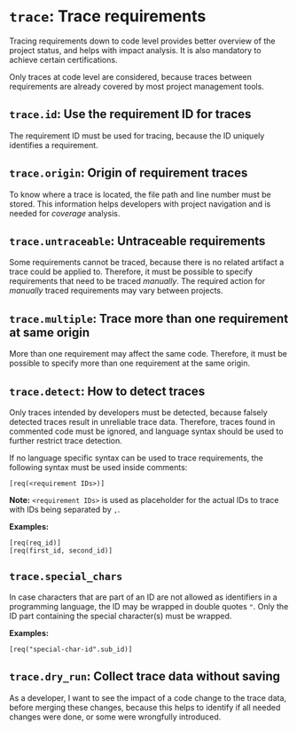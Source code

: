 # `trace`: Trace requirements

Tracing requirements down to code level provides better overview of the project status,
and helps with impact analysis. It is also mandatory to achieve certain certifications.

Only traces at code level are considered, because traces between requirements are already covered by most project management tools.

## `trace.id`: Use the requirement ID for traces

The requirement ID must be used for tracing, because the ID uniquely identifies a requirement.

## `trace.origin`: Origin of requirement traces

To know where a trace is located, the file path and line number must be stored.
This information helps developers with project navigation and is needed for *coverage* analysis.

## `trace.untraceable`: Untraceable requirements

Some requirements cannot be traced, because there is no related artifact a trace could be applied to.
Therefore, it must be possible to specify requirements that need to be traced *manually*.
The required action for *manually* traced requirements may vary between projects.

## `trace.multiple`: Trace more than one requirement at same origin

More than one requirement may affect the same code.
Therefore, it must be possible to specify more than one requirement at the same origin.

## `trace.detect`: How to detect traces

Only traces intended by developers must be detected, because falsely detected traces
result in unreliable trace data.
Therefore, traces found in commented code must be ignored,
and language syntax should be used to further restrict trace detection.

If no language specific syntax can be used to trace requirements,
the following syntax must be used inside comments:

```
[req(<requirement IDs>)]
```

**Note:** `<requirement IDs>` is used as placeholder for the actual IDs to trace with IDs being separated by `,`.

**Examples:**

```
[req(req_id)]
[req(first_id, second_id)]
```

## `trace.special_chars`

In case characters that are part of an ID are not allowed as identifiers in a programming language,
the ID may be wrapped in double quotes `"`. Only the ID part containing the special character(s) must be wrapped.

**Examples:**

```
[req("special-char-id".sub_id)]
```

## `trace.dry_run`: Collect trace data without saving

As a developer, I want to see the impact of a code change to the trace data,
before merging these changes, because this helps to identify if all needed changes were done,
or some were wrongfully introduced.
